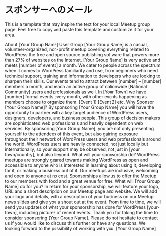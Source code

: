 <!--
# Sponsor Email
-->
# スポンサーへのメール

This is a template that may inspire the text for your local Meetup group page. Feel free to copy and paste this template and customize it for your area.

About \[Your Group Name\] User Group \[Your Group Name\] is a casual, volunteer-organized, non-profit meetup covering everything related to WordPress the free and open source publishing software that powers more than 27% of websites on the Internet. \[Your Group Name\] is very active and meets \[number of events\] a month. We cater to people across the spectrum when it comes to WordPress familiarity and use, from beginners who need technical support, training and information to developers who are looking to sharpen their skills. Our events tend to attract between \[number\] – \[number\] members a month, and reach an active group of nationwide \[National Community\] users and professionals as well. In \[Your Town\] we have \[number\] formal events every month, with other events happening as members choose to organize them. \[Event 1\] \[Event 2\] etc. Why Sponsor \[Your Group Name\]? By sponsoring \[Your Group Name\] you will have the opportunity to partner with a key target audience of WordPress users, designers, developers, and business people. This group of decision makers are sophisticated web professionals and heavily dependent on web services. By sponsoring \[Your Group Name\], you are not only presenting yourself to the attendees of this event, but also gaining exposure throughout their network of WordPress users and web professionals around the world. WordPress users are heavily connected, not just locally but internationally, so your support may be observed, not just in \[your town/country\], but also beyond. What will your sponsorship do? WordPress meetups are strongly geared towards making WordPress as open and accessible to anyone who is interested in learning about using it, developing for it, or making a business out of it. Our meetups are inclusive, welcoming and open to anyone at no cost. Sponsorships allow us to offer the Meetup to our members with food and a great venue for free. What will \[Your Group Name\] do for you? In return for your sponsorship, we will feature your logo, URL and a short description on our Meetup page and website. We will add your logo and details, with a description of your business on our Meetup news slides and give you a shout out at the event. From time to time, we will send you updates of what your sponsorship has done for WordPress \[your-town\], including pictures of recent events. Thank you for taking the time to consider sponsoring \[Your Group Name\]. Please do not hesitate to contact us if you would like to discuss this further or have any questions. We looking forward to the possibility of working with you. \[Your Group Name\]

<!--
*   [To-do](# "To-do")
-->

